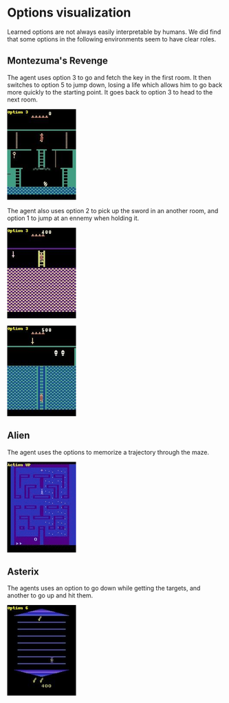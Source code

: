 Options visualization
=====================

Learned options are not always easily interpretable by humans. We did find that some options in the following environments seem to have clear roles.

## Montezuma's Revenge

The agent uses option 3 to go and fetch the key in the first room. 
It then switches to option 5 to jump down, losing a life which allows him to go back more quickly to the starting point.
It goes back to option 3 to head to the next room.

![](gifs/montezuma_start_and_jump.gif)

The agent also uses option 2 to pick up the sword in an another room, and option 1 to jump at an ennemy when holding it.

![](gifs/montezuma_sword_pickup.gif)

![](gifs/montezuma_attack.gif)

## Alien

The agent uses the options to memorize a trajectory through the maze.

![](gifs/alien.gif)

## Asterix

The agents uses an option to go down while getting the targets, and another to go up and hit them.

![](gifs/asterix_up_and_down.gif)
